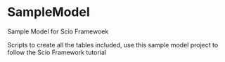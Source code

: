 SampleModel
===========

Sample Model for Scio Framewoek

Scripts to create all the tables included, use this sample model project to follow the Scio Framework tutorial
